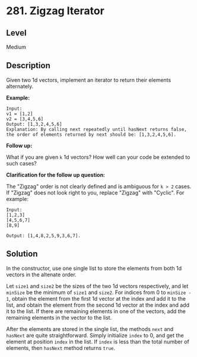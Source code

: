 # 281. Zigzag Iterator
## Level
Medium

## Description
Given two 1d vectors, implement an iterator to return their elements alternately.

**Example:**
```
Input:
v1 = [1,2]
v2 = [3,4,5,6] 
Output: [1,3,2,4,5,6]
Explanation: By calling next repeatedly until hasNext returns false, the order of elements returned by next should be: [1,3,2,4,5,6].
```

**Follow up:**

What if you are given `k` 1d vectors? How well can your code be extended to such cases?

**Clarification for the follow up question:**

The "Zigzag" order is not clearly defined and is ambiguous for `k > 2` cases. If "Zigzag" does not look right to you, replace "Zigzag" with "Cyclic". For example:
```
Input:
[1,2,3]
[4,5,6,7]
[8,9]

Output: [1,4,8,2,5,9,3,6,7].
```

## Solution
In the constructor, use one single list to store the elements from both 1d vectors in the altenate order.

Let `size1` and `size2` be the sizes of the two 1d vectors respectively, and let `minSize` be the minimum of `size1` and `size2`. For indices from 0 to `minSize - 1`, obtain the element from the first 1d vector at the index and add it to the list, and obtain the element from the second 1d vector at the index and add it to the list. If there are remaining elements in one of the vectors, add the remaining elements in the vector to the list.

After the elements are stored in the single list, the methods `next` and `hasNext` are quite straightforward. Simply initialize `index` to 0, and get the element at position `index` in the list. If `index` is less than the total number of elements, then `hasNext` method returns `true`.
